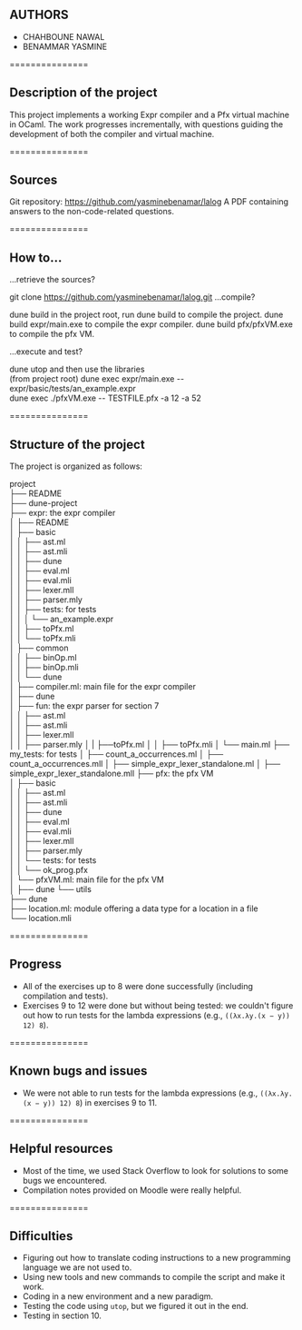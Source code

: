 AUTHORS
-------

- CHAHBOUNE NAWAL
- BENAMMAR YASMINE

===============

Description of the project
--------------------------

This project implements a working Expr compiler and a Pfx virtual machine in OCaml.
 The work progresses incrementally, with questions guiding the development of both the compiler and virtual machine.

===============

Sources
-------

Git repository: https://github.com/yasminebenamar/lalog
A PDF containing answers to the non-code-related questions.

===============

How to…
-------

…retrieve the sources?

  git clone https://github.com/yasminebenamar/lalog.git
…compile?

  dune build
  in the project root, run dune build to compile the project.
  dune build expr/main.exe to compile the expr compiler.
  dune build pfx/pfxVM.exe to compile the pfx VM.

…execute and test?

  dune utop and then use the libraries  
  (from project root) dune exec expr/main.exe -- expr/basic/tests/an_example.expr  
  dune exec ./pfxVM.exe -- TESTFILE.pfx -a 12 -a 52

===============

Structure of the project
------------------------

The project is organized as follows:

project  
├── README  
├── dune-project  
├── expr: the expr compiler  
│   ├── README  
│   ├── basic  
│   │   ├── ast.ml  
│   │   ├── ast.mli  
│   │   ├── dune  
│   │   ├── eval.ml  
│   │   ├── eval.mli  
│   │   ├── lexer.mll  
│   │   ├── parser.mly  
│   │   ├── tests: for tests  
│   │   │   └── an_example.expr  
│   │   ├── toPfx.ml             
│   │   └── toPfx.mli  
│   ├── common  
│   │   ├── binOp.ml  
│   │   ├── binOp.mli  
│   │   └── dune  
│   ├── compiler.ml: main file for the expr compiler  
│   ├── dune  
│   ├── fun: the expr parser for section 7  
│   │   ├── ast.ml  
│   │   ├── ast.mli  
│   │   ├── lexer.mll  
│   │   ├── parser.mly
│   |   ├──toPfx.ml
│   │   ├── toPfx.mli
│   └── main.ml 
├── my_tests: for tests
│   ├── count_a_occurrences.ml
│   ├── count_a_occurrences.mll
│   ├── simple_expr_lexer_standalone.ml
│   ├── simple_expr_lexer_standalone.mll
├── pfx: the pfx VM  
│   ├── basic  
│   │   ├── ast.ml  
│   │   ├── ast.mli  
│   │   ├── dune  
│   │   ├── eval.ml  
│   │   ├── eval.mli  
│   │   ├── lexer.mll  
│   │   ├── parser.mly  
│   │   └── tests: for tests  
│   │       └── ok_prog.pfx  
│   └── pfxVM.ml: main file for the pfx VM  
│   ├── dune
└── utils  
    ├── dune  
    ├── location.ml: module offering a data type for a location in a file  
    └── location.mli  

===============

Progress
--------

- All of the exercises up to 8 were done successfully (including compilation and tests).  
- Exercises 9 to 12 were done but without being tested: we couldn't figure out how to run tests for the lambda expressions (e.g., `((λx.λy.(x − y)) 12) 8`).

===============

Known bugs and issues
---------------------

- We were not able to run tests for the lambda expressions (e.g., `((λx.λy.(x − y)) 12) 8`) in exercises 9 to 11.

===============

Helpful resources
-----------------

- Most of the time, we used Stack Overflow to look for solutions to some bugs we encountered.  
- Compilation notes provided on Moodle were really helpful.

===============

Difficulties
------------

- Figuring out how to translate coding instructions to a new programming language we are not used to.  
- Using new tools and new commands to compile the script and make it work.  
- Coding in a new environment and a new paradigm.  
- Testing the code using `utop`, but we figured it out in the end.  
- Testing in section 10.
